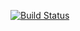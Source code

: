 [![Build Status](https://travis-ci.org/Vivalize/cs110lab6.svg?branch=master)](https://travis-ci.org/Vivalize/cs110lab6)
